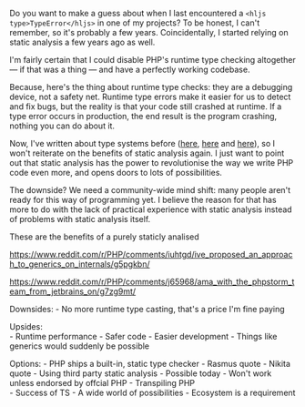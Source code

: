 Do you want to make a guess about when I last encountered a `<hljs type>TypeError</hljs>` in one of my projects? To be honest, I can't remember, so it's probably a few years. Coincidentally, I started relying on static analysis a few years ago as well.

I'm fairly certain that I could disable PHP's runtime type checking altogether — if that was a thing — and have a perfectly working codebase. 

Because, here's the thing about runtime type checks: they are a debugging device, not a safety net. Runtime type errors make it easier for us to detect and fix bugs, but the reality is that your code still crashed at runtime. If a type error occurs in production, the end result is the program crashing, nothing you can do about it.

Now, I've written about type systems before ([here](/blog/tests-and-types), [here](/blog/liskov-and-type-safety) and [here](/blog/the-case-for-transpiled-generics)), so I won't reiterate on the benefits of static analysis again. I just want to point out that static analysis has the power to revolutionise the way we write PHP code even more, and opens doors to lots of possibilities.

The downside? We need a community-wide mind shift: many people aren't ready for this way of programming yet. I believe the reason for that has more to do with the lack of practical experience with static analysis instead of problems with static analysis itself.

These are the benefits of a purely staticly analised 

https://www.reddit.com/r/PHP/comments/iuhtgd/ive_proposed_an_approach_to_generics_on_internals/g5pgkbn/

https://www.reddit.com/r/PHP/comments/j65968/ama_with_the_phpstorm_team_from_jetbrains_on/g7zg9mt/

Downsides:
    - No more runtime type casting, that's a price I'm fine paying

Upsides:    
    - Runtime performance
    - Safer code
    - Easier development
    - Things like generics would suddenly be possible

Options:
    - PHP ships a built-in, static type checker 
        - Rasmus quote
        - Nikita quote
    - Using third party static analysis
        - Possible today
        - Won't work unless endorsed by offcial PHP
    - Transpiling PHP   
        - Success of TS
        - A wide world of possibilities
        - Ecosystem is a requirement
